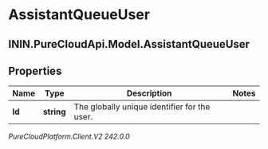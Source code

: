 # AssistantQueueUser

## ININ.PureCloudApi.Model.AssistantQueueUser

## Properties

|Name | Type | Description | Notes|
|------------ | ------------- | ------------- | -------------|
| **Id** | **string** | The globally unique identifier for the user. | |



_PureCloudPlatform.Client.V2 242.0.0_
